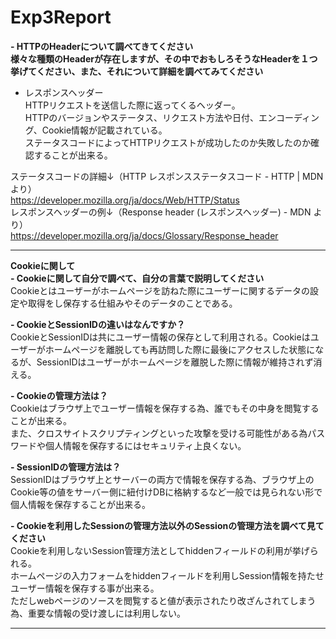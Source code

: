 # Exp3Report

**- HTTPのHeaderについて調べてきてください  
様々な種類のHeaderが存在しますが、その中でおもしろそうなHeaderを１つ挙げてください、また、それについて詳細を調べてみてください**    

- レスポンスヘッダー  
HTTPリクエストを送信した際に返ってくるヘッダー。  
HTTPのバージョンやステータス、リクエスト方法や日付、エンコーディング、Cookie情報が記載されている。  
ステータスコードによってHTTPリクエストが成功したのか失敗したのか確認することが出来る。    

ステータスコードの詳細↓（HTTP レスポンスステータスコード - HTTP | MDN より）  
https://developer.mozilla.org/ja/docs/Web/HTTP/Status  
レスポンスヘッダーの例↓（Response header (レスポンスヘッダー) - MDN より）  
https://developer.mozilla.org/ja/docs/Glossary/Response_header    

***

**Cookieに関して**  
**- Cookieに関して自分で調べて、自分の言葉で説明してください**  
Cookieとはユーザーがホームページを訪ねた際にユーザーに関するデータの設定や取得をし保存する仕組みやそのデータのことである。    

**- CookieとSessionIDの違いはなんですか？**  
CookieとSessionIDは共にユーザー情報の保存として利用される。Cookieはユーザーがホームページを離脱しても再訪問した際に最後にアクセスした状態になるが、SessionIDはユーザーがホームページを離脱した際に情報が維持されず消える。  

**- Cookieの管理方法は？**  
Cookieはブラウザ上でユーザー情報を保存する為、誰でもその中身を閲覧することが出来る。  
また、クロスサイトスクリプティングといった攻撃を受ける可能性がある為パスワードや個人情報を保存するにはセキュリティ上良くない。    

**- SessionIDの管理方法は？**  
SessionIDはブラウザ上とサーバーの両方で情報を保存する為、ブラウザ上のCookie等の値をサーバー側に紐付けDBに格納するなど一般では見られない形で個人情報を保存することが出来る。    

**- Cookieを利用したSessionの管理方法以外のSessionの管理方法を調べて見てください**  
Cookieを利用しないSession管理方法としてhiddenフィールドの利用が挙げられる。  
ホームページの入力フォームをhiddenフィールドを利用しSession情報を持たせユーザー情報を保存する事が出来る。  
ただしwebページのソースを閲覧すると値が表示されたり改ざんされてしまう為、重要な情報の受け渡しには利用しない。    

***
